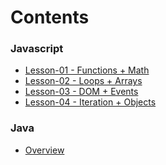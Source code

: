 # Contents

### Javascript 
* [Lesson-01 - Functions + Math](./js/01/)
* [Lesson-02 - Loops + Arrays](./js/02/)  
* [Lesson-03 - DOM + Events](./js/03/)  
* [Lesson-04 - Iteration + Objects](./js/04/)  

<!-- canvas -->
<!-- uploading / form submission -->
<!-- security / client storage -->
<!-- other APIs (third-party APIs) -->

### Java
* [Overview](./java/)

<!-- 
### Node 
* [Lesson-01 - Getting started]()
* [Lesson-02 - Streams]()

* [API Development / Rest]
* [Connecting to a Database]
* [Creating a simple blog]
* [Authentication]

### React Native
* []
- 

### Python / DataScience
* []

### Git
* [git setup]

### DevOps
* CI / CD

-->